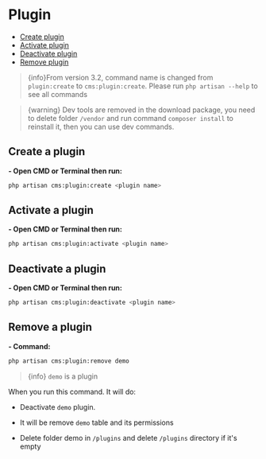 # Plugin

- [Create plugin](#create-plugin)
- [Activate plugin](#activate-plugin)
- [Deactivate plugin](#deactivate-plugin)
- [Remove plugin](#remove-plugin)

> {info}From version 3.2, command name is changed from `plugin:create` to `cms:plugin:create`. Please run `php artisan --help` to see all commands

> {warning} Dev tools are removed in the download package, you need to delete folder `/vendor` and run command `composer install` to reinstall it, then you can use dev commands.

<a name="create-plugin"></a>
## Create a plugin
**- Open CMD or Terminal then run:**

```bash
php artisan cms:plugin:create <plugin name>
````

<a name="activate-plugin"></a>
## Activate a plugin
**- Open CMD or Terminal then run:**

```bash
php artisan cms:plugin:activate <plugin name>
```

<a name="deactivate-plugin"></a>
## Deactivate a plugin
**- Open CMD or Terminal then run:**

```bash
php artisan cms:plugin:deactivate <plugin name>
```
     
<a name="remove-plugin"></a>
## Remove a plugin
**- Command:**

```bash
php artisan cms:plugin:remove demo
```

> {info} `demo` is a plugin

When you run this command. It will do:

+ Deactivate `demo` plugin.

+ It will be remove `demo` table and its permissions

+ Delete folder demo in `/plugins` and delete `/plugins` directory if it's empty
